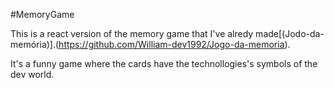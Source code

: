 #MemoryGame

This is a react version of the memory game that I've alredy made[(Jodo-da-memória)].(https://github.com/William-dev1992/Jogo-da-memoria).

It's a funny game where the cards have the technollogies's symbols of the dev world.